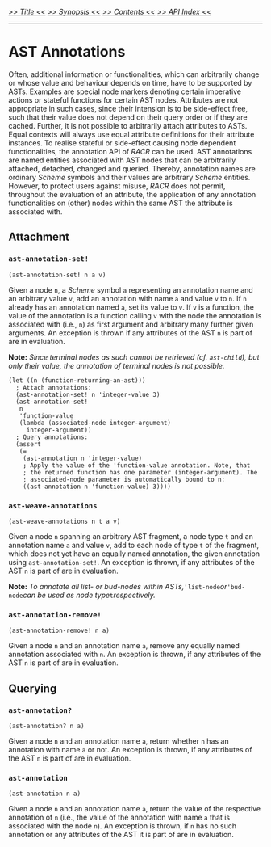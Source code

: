 _[>> Title <<](title.md) [>> Synopsis <<](synopsis.md) [>> Contents <<](contents.md) [>> API Index <<](api-index.md)_
___

# AST Annotations

Often, additional information or functionalities, which can arbitrarily change or whose value and behaviour depends on time, have to be supported by ASTs. Examples are special node markers denoting certain imperative actions or stateful functions for certain AST nodes. Attributes are not appropriate in such cases, since their intension is to be side-effect free, such that their value does not depend on their query order or if they are cached. Further, it is not possible to arbitrarily attach attributes to ASTs. Equal contexts will always use equal attribute definitions for their attribute instances. To realise stateful or side-effect causing node dependent functionalities, the annotation API of _RACR_ can be used. AST annotations are named entities associated with AST nodes that can be arbitrarily attached, detached, changed and queried. Thereby, annotation names are ordinary _Scheme_ symbols and their values are arbitrary _Scheme_ entities. However, to protect users against misuse, _RACR_ does not permit, throughout the evaluation of an attribute, the application of any annotation functionalities on (other) nodes within the same AST the attribute is associated with.

## Attachment

### `ast-annotation-set!`

```
(ast-annotation-set! n a v)
```

Given a node `n`, a _Scheme_ symbol `a` representing an annotation name and an arbitrary value `v`, add an annotation with name `a` and value `v` to `n`. If `n` already has an annotation named `a`, set its value to `v`. If `v` is a function, the value of the annotation is a function calling `v` with the node the annotation is associated with (i.e., `n`) as first argument and arbitrary many further given arguments. An exception is thrown if any attributes of the AST `n` is part of are in evaluation.

**Note:** _Since terminal nodes as such cannot be retrieved (cf. `ast-child`), but only their value, the annotation of terminal nodes is not possible._

```
(let ((n (function-returning-an-ast)))
  ; Attach annotations:
  (ast-annotation-set! n 'integer-value 3)
  (ast-annotation-set!
   n
   'function-value
   (lambda (associated-node integer-argument)
     integer-argument))
  ; Query annotations:
  (assert
   (=
    (ast-annotation n 'integer-value)
    ; Apply the value of the 'function-value annotation. Note, that
    ; the returned function has one parameter (integer-argument). The
    ; associated-node parameter is automatically bound to n:
    ((ast-annotation n 'function-value) 3))))
```

### `ast-weave-annotations`

```
(ast-weave-annotations n t a v)
```

Given a node `n` spanning an arbitrary AST fragment, a node type `t` and an annotation name `a` and value `v`, add to each node of type `t` of the fragment, which does not yet have an equally named annotation, the given annotation using `ast-annotation-set!`. An exception is thrown, if any attributes of the AST `n` is part of are in evaluation.

**Note:** _To annotate all list- or bud-nodes within ASTs,_`'list-node`_or_`'bud-node`_can be used as node type_`t`_respectively._

### `ast-annotation-remove!`

```
(ast-annotation-remove! n a)
```

Given a node `n` and an annotation name `a`, remove any equally named annotation associated with `n`. An exception is thrown, if any attributes of the AST `n` is part of are in evaluation.

## Querying

### `ast-annotation?`

```
(ast-annotation? n a)
```

Given a node `n` and an annotation name `a`, return whether `n` has an annotation with name `a` or not. An exception is thrown, if any attributes of the AST `n` is part of are in evaluation.

### `ast-annotation`

```
(ast-annotation n a)
```

Given a node `n` and an annotation name `a`, return the value of the respective annotation of `n` (i.e., the value of the annotation with name `a` that is associated with the node `n`). An exception is thrown, if `n` has no such annotation or any attributes of the AST it is part of are in evaluation.
